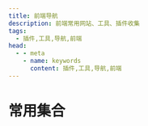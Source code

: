 ```yaml
---
title: 前端导航
description: 前端常用网站、工具、插件收集
tags: 
  - 插件,工具,导航,前端
head:
  - - meta
    - name: keywords
      content: 插件,工具,导航,前端
---
```


<script setup>
const links = [
    {
    title: 'Vue 3',
    link: 'https://cn.vuejs.org/',
    icon: '/images/logo/vue.png',
    info: '渐进式 JavaScript 框架',
  },
  {
    title: 'Pinia',
    link: 'https://pinia.vuejs.org/',
    icon: '/images/logo/pinia.svg',
    info: 'Vue.js 的官方状态管理核心库',
  },
  {
    title: '掘金',
    link: 'https://juejin.cn/',
    icon: '/images/logo/gold.svg',
    info: '精品技术分享的中文社区',
  },
  {
    title: 'SegmentFault 思否',
    link: 'https://segmentfault.com/',
    icon: '/images/logo/sf.png',
    info: '中国领先的开发者技术社区',
  },
  {
    title: 'Github',
    link: 'https://github.com/',
    icon: '/images/logo/github.png',
  },
  {
    title: 'npm',
    link: 'https://npmjs.com/',
    icon: '/images/logo/npm.png',
  },
  {
    title: 'Vite',
    link: 'https://vitejs.dev/',
    icon: '/images/logo/vite.svg',
    info: '下一代前端构建工具',
  },
  {
    title: '微信开发文档',
    link: 'https://developers.weixin.qq.com/doc/',
    icon: '/images/logo/wechat.svg',
    info: '微信官方文档，包含了小程序、公众号等的开发文档',
  },
  {
    title: '微信公众平台',
    link: 'https://mp.weixin.qq.com/',
    icon: '/images/logo/wechat.svg',
    info: '微信官方小程序、公众号开发平台',
  },
  {
    title: 'MDN Web Docs',
    link: 'https://developer.mozilla.org/zh-CN/docs/Web',
    icon: '/images/logo/mdn.png',
    info: '最权威的面向 Web 开发者的文档',
  },
  {
    title: 'TypeScript',
    link: 'https://www.typescriptlang.org/',
    icon: '/images/logo/TypeScript.png',
    info: 'JavaScript 的超集',
  },
]
</script>

# 常用集合

<MyLink :links="links"/>
